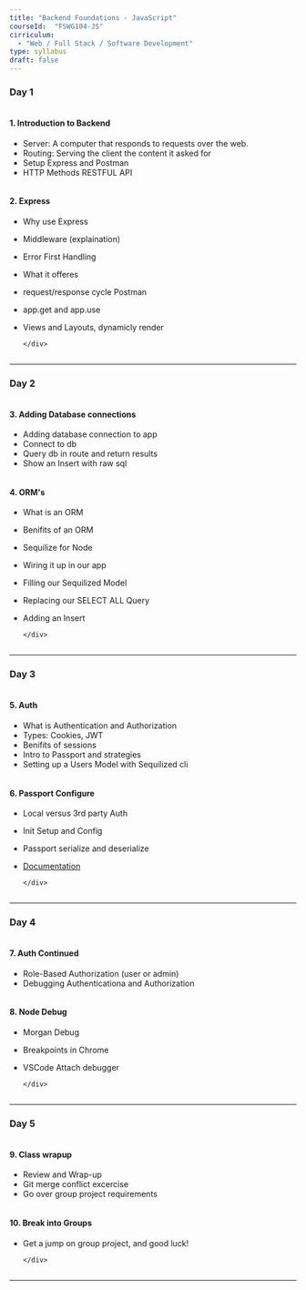 ```yaml
---
title: "Backend Foundations - JavaScript" 
courseId:  "FSWG104-JS"
cirriculum:  
  - "Web / Full Stack / Software Development"
type: syllabus
draft: false
---
```


### Day 1

<div class="row">
<div class="column">

#### 1. Introduction to Backend

* Server: A computer that responds to requests over the web.
* Routing: Serving the client the content it asked for
* Setup Express and Postman
* HTTP Methods RESTFUL API

</div>
<div class="column">

#### 2. Express

* Why use Express
* Middleware (explaination)
* Error First Handling
* What it offeres
* request/response cycle Postman
* app.get and app.use
* Views and Layouts, dynamicly render


      </div>

  </div>

---

### Day 2

<div class="row">
<div class="column">

#### 3. Adding Database connections

* Adding database connection to app
* Connect to db
* Query db in route and return results
* Show an Insert with raw sql

</div>
<div class="column">

#### 4. ORM's

* What is an ORM
* Benifits of an ORM
* Sequilize for Node
* Wiring it up in our app
* Filling our Sequilized Model
* Replacing our SELECT ALL Query
* Adding an Insert

      </div>

  </div>

---

### Day 3

<div class="row">
<div class="column">

#### 5. Auth

* What is Authentication and Authorization
* Types: Cookies, JWT
* Benifits of sessions
* Intro to Passport and strategies
* Setting up a Users Model with Sequilized cli

</div>
<div class="column">

#### 6. Passport Configure

* Local versus 3rd party Auth
* Init Setup and Config
* Passport serialize and deserialize
* [Documentation](http://www.passportjs.org/docs/authenticate/)


      </div>

  </div>

---

### Day 4

<div class="row">
<div class="column">

#### 7. Auth Continued

* Role-Based Authorization (user or admin)
* Debugging Authenticationa and Authorization

</div>
<div class="column">

#### 8. Node Debug

* Morgan Debug
* Breakpoints in Chrome
* VSCode Attach debugger

      </div>

  </div>

---

### Day 5

<div class="row">
<div class="column">

#### 9. Class wrapup

* Review and Wrap-up
* Git merge conflict excercise
* Go over group project requirements

</div>
<div class="column">

#### 10. Break into Groups

* Get a jump on group project, and good luck!

      </div>

  </div>

---
